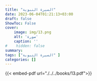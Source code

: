 ```yaml
---
title: "السيرة النبوية" 
date: 2023-06-04T01:21:13+03:00
draft: false
ShowToc: False
cover:
    image: img/13.png
    alt: 'صورة'
    caption: ''
#    hidden: false
summary: 
tags: ["السيرة النبوية" ]
categories: []
---
```

{{< embed-pdf url="./../../books/13.pdf">}} 


